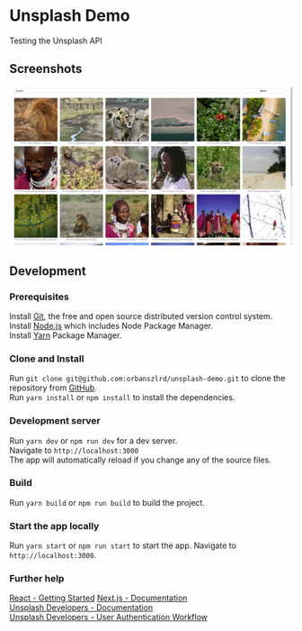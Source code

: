# Unsplash Demo

Testing the Unsplash API

## Screenshots

![Desktop Screenshot](./screenshots/desktop.png)

## Development

### Prerequisites

Install [Git](https://git-scm.com/book/en/v2/Getting-Started-Installing-Git), the free and open source distributed version control system.  
Install [Node.js](https://nodejs.org/) which includes Node Package Manager.  
Install [Yarn](https://yarnpkg.com) Package Manager.  

### Clone and Install

Run `git clone git@github.com:orbanszlrd/unsplash-demo.git` to clone the repository from [GitHub](https://github.com/orbanszlrd/unsplash-demo).  
Run `yarn install` or `npm install` to install the dependencies.

### Development server

Run `yarn dev` or `npm run dev` for a dev server.  
Navigate to `http://localhost:3000`  
The app will automatically reload if you change any of the source files.

### Build

Run `yarn build` or `npm run build` to build the project.

### Start the app locally

Run `yarn start` or `npm run start` to start the app.
Navigate to `http://localhost:3000`.

### Further help

[React - Getting Started](https://reactjs.org/docs/getting-started.html)
[Next.js - Documentation](https://nextjs.org/docs)  
[Unsplash Developers - Documentation](https://unsplash.com/documentation)  
[Unsplash Developers - User Authentication Workflow](https://unsplash.com/documentation/user-authentication-workflow)  
